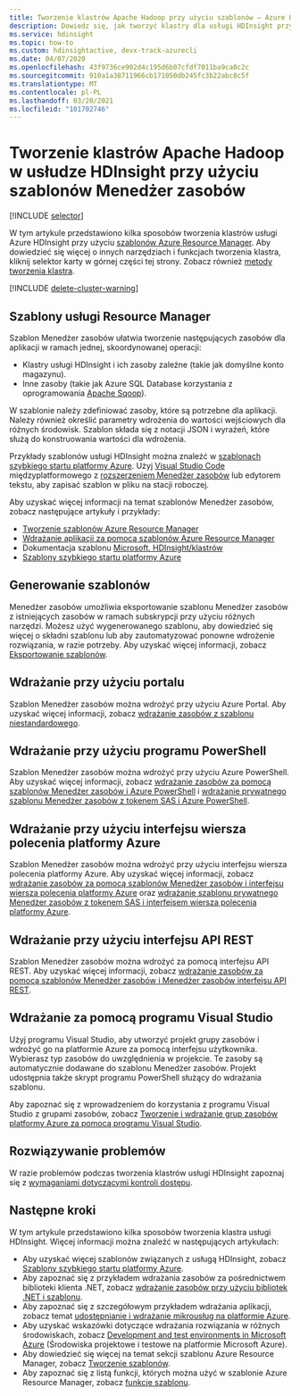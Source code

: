 ```yaml
---
title: Tworzenie klastrów Apache Hadoop przy użyciu szablonów — Azure HDInsight
description: Dowiedz się, jak tworzyć klastry dla usługi HDInsight przy użyciu szablonów Menedżer zasobów
ms.service: hdinsight
ms.topic: how-to
ms.custom: hdinsightactive, devx-track-azurecli
ms.date: 04/07/2020
ms.openlocfilehash: 43f9736ce902d4c195d6b07cfdf7011ba9ca0c2c
ms.sourcegitcommit: 910a1a38711966cb171050db245fc3b22abc8c5f
ms.translationtype: MT
ms.contentlocale: pl-PL
ms.lasthandoff: 03/20/2021
ms.locfileid: "101702746"
---
```

# <a name="create-apache-hadoop-clusters-in-hdinsight-by-using-resource-manager-templates"></a>Tworzenie klastrów Apache Hadoop w usłudze HDInsight przy użyciu szablonów Menedżer zasobów

[!INCLUDE [selector](../../includes/hdinsight-create-linux-cluster-selector.md)]

W tym artykule przedstawiono kilka sposobów tworzenia klastrów usługi Azure HDInsight przy użyciu [szablonów Azure Resource Manager](../azure-resource-manager/templates/deploy-powershell.md). Aby dowiedzieć się więcej o innych narzędziach i funkcjach tworzenia klastra, kliknij selektor karty w górnej części tej strony. Zobacz również [metody tworzenia klastra](hdinsight-hadoop-provision-linux-clusters.md#cluster-setup-methods).

[!INCLUDE [delete-cluster-warning](../../includes/hdinsight-delete-cluster-warning.md)]

## <a name="resource-manager-templates"></a>Szablony usługi Resource Manager

Szablon Menedżer zasobów ułatwia tworzenie następujących zasobów dla aplikacji w ramach jednej, skoordynowanej operacji:

* Klastry usługi HDInsight i ich zasoby zależne (takie jak domyślne konto magazynu).
* Inne zasoby (takie jak Azure SQL Database korzystania z oprogramowania [Apache Sqoop](https://sqoop.apache.org/)).

W szablonie należy zdefiniować zasoby, które są potrzebne dla aplikacji. Należy również określić parametry wdrożenia do wartości wejściowych dla różnych środowisk. Szablon składa się z notacji JSON i wyrażeń, które służą do konstruowania wartości dla wdrożenia.

Przykłady szablonów usługi HDInsight można znaleźć w [szablonach szybkiego startu platformy Azure](https://azure.microsoft.com/resources/templates/?term=hdinsight). Użyj [Visual Studio Code](https://code.visualstudio.com/#alt-downloads) międzyplatformowego z [rozszerzeniem Menedżer zasobów](https://marketplace.visualstudio.com/items?itemName=msazurermtools.azurerm-vscode-tools) lub edytorem tekstu, aby zapisać szablon w pliku na stacji roboczej.

Aby uzyskać więcej informacji na temat szablonów Menedżer zasobów, zobacz następujące artykuły i przykłady:

* [Tworzenie szablonów Azure Resource Manager](../azure-resource-manager/templates/template-syntax.md)
* [Wdrażanie aplikacji za pomocą szablonów Azure Resource Manager](../azure-resource-manager/templates/deploy-powershell.md)
* Dokumentacja szablonu [Microsoft. HDInsight/klastrów](/azure/templates/microsoft.hdinsight/allversions)
* [Szablony szybkiego startu platformy Azure](https://azure.microsoft.com/resources/templates/?resourceType=Microsoft.Hdinsight&pageNumber=1&sort=Popular)

## <a name="generate-templates"></a>Generowanie szablonów

Menedżer zasobów umożliwia eksportowanie szablonu Menedżer zasobów z istniejących zasobów w ramach subskrypcji przy użyciu różnych narzędzi. Możesz użyć wygenerowanego szablonu, aby dowiedzieć się więcej o składni szablonu lub aby zautomatyzować ponowne wdrożenie rozwiązania, w razie potrzeby. Aby uzyskać więcej informacji, zobacz [Eksportowanie szablonów](../azure-resource-manager/templates/export-template-portal.md).

## <a name="deploy-using-the-portal"></a>Wdrażanie przy użyciu portalu

Szablon Menedżer zasobów można wdrożyć przy użyciu Azure Portal. Aby uzyskać więcej informacji, zobacz [wdrażanie zasobów z szablonu niestandardowego](../azure-resource-manager/templates/deploy-portal.md#deploy-resources-from-custom-template).

## <a name="deploy-using-powershell"></a>Wdrażanie przy użyciu programu PowerShell

Szablon Menedżer zasobów można wdrożyć przy użyciu Azure PowerShell. Aby uzyskać więcej informacji, zobacz [wdrażanie zasobów za pomocą szablonów Menedżer zasobów i Azure PowerShell](../azure-resource-manager/templates/deploy-powershell.md) i [wdrażanie prywatnego szablonu Menedżer zasobów z tokenem SAS i Azure PowerShell](../azure-resource-manager/templates/secure-template-with-sas-token.md).

## <a name="deploy-using-azure-cli"></a>Wdrażanie przy użyciu interfejsu wiersza polecenia platformy Azure

Szablon Menedżer zasobów można wdrożyć przy użyciu interfejsu wiersza polecenia platformy Azure. Aby uzyskać więcej informacji, zobacz [wdrażanie zasobów za pomocą szablonów Menedżer zasobów i interfejsu wiersza polecenia platformy Azure](../azure-resource-manager/templates/deploy-cli.md) oraz [wdrażanie szablonu prywatnego Menedżer zasobów z tokenem SAS i interfejsem wiersza polecenia platformy Azure](../azure-resource-manager/templates/secure-template-with-sas-token.md).

## <a name="deploy-using-the-rest-api"></a>Wdrażanie przy użyciu interfejsu API REST

Szablon Menedżer zasobów można wdrożyć za pomocą interfejsu API REST. Aby uzyskać więcej informacji, zobacz [wdrażanie zasobów za pomocą szablonów Menedżer zasobów i Menedżer zasobów interfejsu API REST](../azure-resource-manager/templates/deploy-rest.md).

## <a name="deploy-with-visual-studio"></a>Wdrażanie za pomocą programu Visual Studio

 Użyj programu Visual Studio, aby utworzyć projekt grupy zasobów i wdrożyć go na platformie Azure za pomocą interfejsu użytkownika. Wybierasz typ zasobów do uwzględnienia w projekcie. Te zasoby są automatycznie dodawane do szablonu Menedżer zasobów. Projekt udostępnia także skrypt programu PowerShell służący do wdrażania szablonu.

Aby zapoznać się z wprowadzeniem do korzystania z programu Visual Studio z grupami zasobów, zobacz [Tworzenie i wdrażanie grup zasobów platformy Azure za pomocą programu Visual Studio](../azure-resource-manager/templates/create-visual-studio-deployment-project.md).

## <a name="troubleshoot"></a>Rozwiązywanie problemów

W razie problemów podczas tworzenia klastrów usługi HDInsight zapoznaj się z [wymaganiami dotyczącymi kontroli dostępu](hdinsight-hadoop-customize-cluster-linux.md#access-control).

## <a name="next-steps"></a>Następne kroki

W tym artykule przedstawiono kilka sposobów tworzenia klastra usługi HDInsight. Więcej informacji można znaleźć w następujących artykułach:

* Aby uzyskać więcej szablonów związanych z usługą HDInsight, zobacz [Szablony szybkiego startu platformy Azure](https://azure.microsoft.com/resources/templates/?term=hdinsight).
* Aby zapoznać się z przykładem wdrażania zasobów za pośrednictwem biblioteki klienta .NET, zobacz [wdrażanie zasobów przy użyciu bibliotek .NET i szablonu](/previous-versions/azure/virtual-machines/windows/csharp-template?toc=%2fazure%2fvirtual-machines%2fwindows%2ftoc.json).
* Aby zapoznać się z szczegółowym przykładem wdrażania aplikacji, zobacz temat [udostępnianie i wdrażanie mikrousług na platformie Azure](../app-service/deploy-complex-application-predictably.md).
* Aby uzyskać wskazówki dotyczące wdrażania rozwiązania w różnych środowiskach, zobacz [Development and test environments in Microsoft Azure](../devtest-labs/devtest-lab-overview.md) (Środowiska projektowe i testowe na platformie Microsoft Azure).
* Aby dowiedzieć się więcej na temat sekcji szablonu Azure Resource Manager, zobacz [Tworzenie szablonów](../azure-resource-manager/templates/template-syntax.md).
* Aby zapoznać się z listą funkcji, których można użyć w szablonie Azure Resource Manager, zobacz [funkcje szablonu](../azure-resource-manager/templates/template-functions.md).